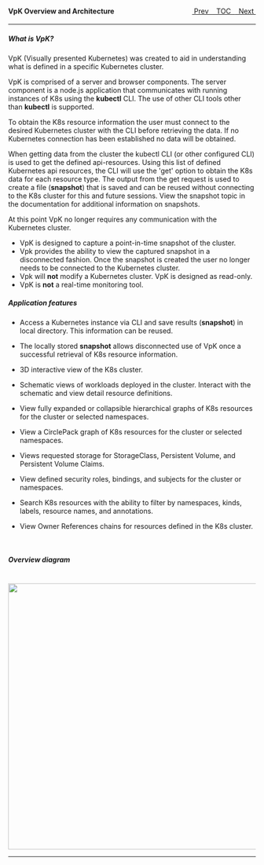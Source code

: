 <topicKey overview/>
<topicBack id="topicNext" link="snapshot"/>
<topicNext id="topicBack" link="generalusage"/>

<a style="float: right;" href="javascript:docNextTopic()">&nbsp;&nbsp;Next&nbsp;<i class="fa fa-lg fa-arrow-right"></i></a>
<a style="float: right;" href="javascript:docNextTopic('toc')">&nbsp;&nbsp;TOC&nbsp;&nbsp;</a>
<a style="float: right;" href="javascript:docPrevTopic()"><i class="fa fa-lg fa-arrow-left"></i>&nbsp;Prev&nbsp;&nbsp;</a>

#### VpK Overview and Architecture


<!-- Overview video of VpK.   -->

<!-- <div style="margin-left: 150px;">
    <iframe width="700" height="390" src="https://www.youtube.com/embed/xYWIyCwp99Y">
    </iframe>
</div> -->

---
##### What is VpK? 

VpK (Visually presented Kubernetes) was created to aid in understanding what is defined in a specific Kubernetes cluster.   

VpK is comprised of a server and browser components.  The server component is a node.js application that communicates with running instances of K8s using the __kubectl__ CLI.  The use of other CLI tools other than __kubectl__ is supported.  

To obtain the K8s resource information the user must connect to the desired Kubernetes cluster with the CLI before retrieving the data.  If no Kubernetes connection has been established no data will be obtained.

When getting data from the cluster the kubectl CLI (or other configured CLI) is used to get the defined api-resources.  Using this list of defined Kubernetes api resources, the CLI will use the 'get' option to obtain the K8s data for each resource type. The output from the get request is used to create a file (__snapshot__) that is saved and can be reused without connecting to the K8s cluster for this and future sessions.  View the snapshot topic in the documentation for additional information on snapshots. 

At this point VpK no longer requires any communication with the Kubernetes cluster. 

- VpK is designed to capture a point-in-time snapshot of the cluster.
- Vpk provides the ability to view the captured snapshot in a disconnected fashion.  Once the snapshot is created the user no longer needs to be connected to the Kubernetes cluster.
- Vpk will __not__ modify a Kubernetes cluster.  VpK is designed as read-only.
- VpK is __not__ a real-time monitoring tool.  


##### Application features

- Access a Kubernetes instance via CLI and save results (__snapshot__) in local directory. This information can be reused.

- The locally stored __snapshot__ allows disconnected use of VpK once a successful retrieval of K8s resource information.
 
- 3D interactive view of the K8s cluster.

- Schematic views of workloads deployed in the cluster.  Interact with the schematic and view detail resource definitions.

- View fully expanded or collapsible hierarchical graphs of K8s resources for the cluster or selected namespaces.  

- View a CirclePack graph of K8s resources for the cluster or selected namespaces.

- Views requested storage for StorageClass, Persistent Volume, and Persistent Volume Claims.

- View defined security roles, bindings, and subjects for the cluster or namespaces.

- Search K8s resources with the ability to filter by namespaces, kinds, labels, resource names, and annotations.

- View Owner References chains for resources defined in the K8s cluster.
  
<br>

##### Overview diagram

<br>

<img style="float: center;" src="docs/docimages/architecture.png" width="1024" height="542">



---

